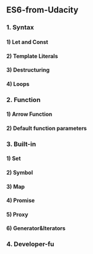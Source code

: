 ## ES6-from-Udacity
### 1. Syntax
#### 1) Let and Const
#### 2) Template Literals
#### 3) Destructuring
#### 4) Loops

### 2. Function
#### 1) Arrow Function
#### 2) Default function parameters

### 3. Built-in
#### 1) Set
#### 2) Symbol
#### 3) Map
#### 4) Promise
#### 5) Proxy
#### 6) Generator&Iterators

### 4. Developer-fu
